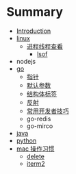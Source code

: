 # Summary

* [Introduction](README.md)
* [linux](linux.md)
  * [进程线程查看](linux/jin-cheng-xian-cheng-cha-kan.md)
    * [lsof](linux/jin-cheng-xian-cheng-cha-kan/lsof.md)
* nodejs
* [go](go.md)
  * [指针](go/zhi-zhen.md)
  * [默认参数](go/mo-ren-can-shu.md)
  * [结构体标签](go/jie-gou-ti-biao-qian.md)
  * [反射](go/fan-she.md)
  * [常用开发者技巧](go/chang-yong-kai-fa-zhe-ji-qiao.md)
  * go-redis
  * go-mirco
* [java ](java.md)
* [python](python.md)
* [mac 操作习惯](mac-cao-zuo-xi-guan.md)
  * [delete](mac-cao-zuo-xi-guan/delete.md)
  * [iterm2](mac-cao-zuo-xi-guan/iterm2.md)

